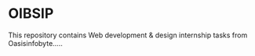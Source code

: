 # OIBSIP
This repository contains Web development & design internship tasks from Oasisinfobyte.....
